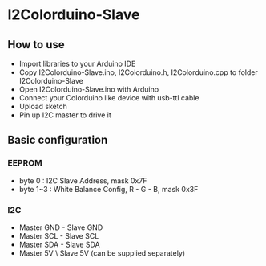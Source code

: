 # I2Colorduino-Slave
## How to use
- Import libraries to your Arduino IDE
- Copy I2Colorduino-Slave.ino, I2Colorduino.h, I2Colorduino.cpp to folder I2Colorduino-Slave
- Open I2Colorduino-Slave.ino with Arduino
- Connect your Colorduino like device with usb-ttl cable
- Upload sketch
- Pin up I2C master to drive it
## Basic configuration
### EEPROM
- byte 0 : I2C Slave Address, mask 0x7F
- byte 1~3 : White Balance Config, R - G - B, mask 0x3F
### I2C
- Master GND - Slave GND
- Master SCL - Slave SCL
- Master SDA - Slave SDA
- Master 5V \ Slave 5V (can be supplied separately)
